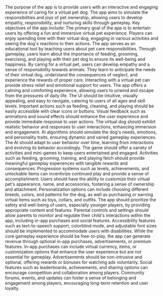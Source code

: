 The purpose of the app is to provide users with an interactive and engaging experience of caring for a virtual pet dog. The app aims to simulate the responsibilities and joys of pet ownership, allowing users to develop empathy, responsibility, and nurturing skills through gameplay. Key objectives of the app include:
 The primary goal of the app is to entertain users by offering a fun and immersive virtual pet experience. Players can enjoy spending time with their virtual dog, engaging in various activities and seeing the dog's reactions to their actions.
 The app serves as an educational tool by teaching users about pet care responsibilities. Through gameplay, users learn about the importance of feeding, grooming, exercising, and playing with their pet dog to ensure its well-being and happiness.
By caring for a virtual pet, users can develop empathy and a sense of responsibility towards animals. They learn to anticipate the needs of their virtual dog, understand the consequences of neglect, and experience the rewards of proper care.
Interacting with a virtual pet can provide stress relief and emotional support for users. The app offers a calming and comforting experience, allowing users to unwind and escape from the pressures of daily life.
The UI should be intuitive, visually appealing, and easy to navigate, catering to users of all ages and skill levels.
Important actions such as feeding, cleaning, and playing should be easily accessible with clear icons or buttons.
Visual feedback such as animations and sound effects should enhance the user experience and provide immediate response to user actions.
The virtual dog should exhibit realistic behavior and responses to user interactions, enhancing immersion and engagement.
AI algorithms should simulate the dog's needs, emotions, and personality traits, ensuring dynamic and varied gameplay experiences.
The AI should adapt to user behavior over time, learning from interactions and evolving its behavior accordingly.
The game should offer a variety of activities and mini-games to keep users entertained and engaged.
Activities such as feeding, grooming, training, and playing fetch should provide meaningful gameplay experiences with tangible rewards and consequences.
Progression systems such as levels, achievements, and unlockable items can incentivize continued play and provide a sense of accomplishment.
Users should have the ability to customize their virtual pet's appearance, name, and accessories, fostering a sense of ownership and attachment.
Personalization options can include choosing different breeds, colors, and patterns for the dog, as well as purchasing or earning virtual items such as toys, collars, and outfits.
The app should prioritize the safety and well-being of users, especially younger players, by providing appropriate content and features.
Parental controls and settings should allow parents to monitor and regulate their child's interactions within the app, including in-app purchases and social features.
Accessibility features such as text-to-speech support, colorblind mode, and adjustable font sizes should be implemented to accommodate users with disabilities.
While the core gameplay experience should be free-to-play, the app can generate revenue through optional in-app purchases, advertisements, or premium features.
In-app purchases can include virtual currency, items, or customization options that enhance the user experience but are not essential for gameplay.
Advertisements should be non-intrusive and optional, offering rewards or bonuses for watching ads voluntarily.
Social features such as leaderboards, achievements, and sharing options can encourage competition and collaboration among players.
Community forums, events, and updates can foster a sense of belonging and engagement among players, encouraging long-term retention and user loyalty.
